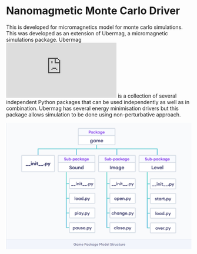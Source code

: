 # Nanomagmetic Monte Carlo Driver

This is developed for micromagnetics model for monte carlo simulations. This was developed as an extension of Ubermag, a micromagnetic simulations package. Ubermag ![Ubermag](https://ubermag.github.io/index.html) is a collection of several independent Python packages that can be used independently as well as in combination. Ubermag has several energy minimisation drivers but this package allows simulation to be done using non-perturbative approach.


![Project Structure](images/project%20structure.png)
